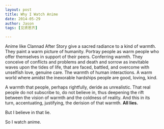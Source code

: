 ```yaml
---
layout: post
title: Why I Watch Anime
date: 2014-05-29
author: Jason
tags: [见贤思齐]

---
```


Anime like Clannad After Story give a sacred radiance to a kind of warmth. They paint a warm picture of humanity. Portray people as warm people who offer themselves in support of their peers. Conferring warmth. They conceive of conflicts and problems and death and sorrow as inevitable waves upon the tides of life, that are faced, battled, and overcome with unselfish love, genuine care. The warmth of human interactions. A warm world where amidst the inexorable hardships people are good, loving, kind.

A warmth that people, perhaps rightfully, deride as unrealistic. That real people do not subscribe to, do not believe in, thus deepening the rift between the vision of warmth and the coldness of reality. And this in its turn, accentuating, justifying, the derision of that warmth. **All lies.**

But I believe in that lie.

So I watch anime.